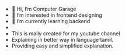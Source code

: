 - 👋 Hi, I’m Computer Garage
- 👀 I’m interested in frontend designing
- 🌱 I’m currently learning backend
- 
- This is maily created for my youtube channel
- Explaining in better way in language tamil.
- Providing easy and simplified explanation.

<!---
Computer-Garage/Computer-Garage is a ✨ special ✨ repository because its `README.md` (this file) appears on your GitHub profile.
You can click the Preview link to take a look at your changes.
--->
